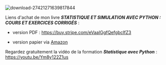 ![download-27421271639817844](https://user-images.githubusercontent.com/50743783/221590193-8599ea22-489a-492b-901e-2bbe4f90e227.png)

Liens d'achat de mon livre ***STATISTIQUE ET SIMULATION AVEC PYTHON : COURS ET EXERCICES CORRIGÉS*** :

* version PDF : https://buy.stripe.com/eVaaIGgfQefgbcIfZ3

* version papier via [Amazon](https://www.amazon.fr/gp/product/B08SCYRX3H/ref=dbs_a_def_rwt_hsch_vapi_tu00_p1_i3)

Regardez gratuitement la vidéo de la formation ***Statistique avec Python*** : https://youtu.be/Ym8y122Z1us
